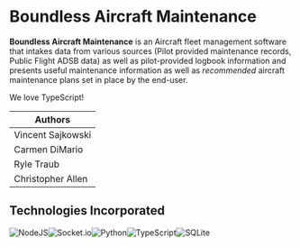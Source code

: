# Boundless Aircraft Maintenance 


**Boundless Aircraft Maintenance** is an Aircraft fleet management software that intakes data from various sources (Pilot provided maintenance records, Public Flight ADSB data) as well as pilot-provided logbook information and presents useful maintenance information as well as *recommended* aircraft maintenance plans set in place by the end-user. 

We love TypeScript!

| Authors  | 
| ------------- | 
| Vincent Sajkowski  
| Carmen DiMario  
| Ryle Traub  
| Christopher Allen 


## Technologies Incorporated

![NodeJS](https://img.shields.io/badge/node.js-6DA55F?style=for-the-badge&logo=node.js&logoColor=white)![Socket.io](https://img.shields.io/badge/Socket.io-black?style=for-the-badge&logo=socket.io&badgeColor=010101)![Python](https://img.shields.io/badge/python-3670A0?style=for-the-badge&logo=python&logoColor=ffdd54)![TypeScript](https://img.shields.io/badge/typescript-%23007ACC.svg?style=for-the-badge&logo=typescript&logoColor=white)![SQLite](https://img.shields.io/badge/sqlite-%2307405e.svg?style=for-the-badge&logo=sqlite&logoColor=white)


